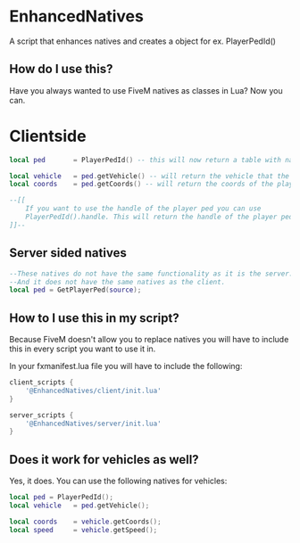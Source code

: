 # EnhancedNatives
A script that enhances natives and creates a object for ex. PlayerPedId()

## How do I use this?
Have you always wanted to use FiveM natives as classes in Lua? Now you can.

# Clientside
```lua
local ped       = PlayerPedId() -- this will now return a table with natives that are related to the player ped;

local vehicle   = ped.getVehicle() -- will return the vehicle that the player is in, this will also return a vehicle object;
local coords    = ped.getCoords() -- will return the coords of the player;

--[[
    If you want to use the handle of the player ped you can use
    PlayerPedId().handle. This will return the handle of the player ped.
]]--
```

## Server sided natives
```lua
--These natives do not have the same functionality as it is the server.
--And it does not have the same natives as the client.
local ped = GetPlayerPed(source);
```

## How to I use this in my script?
Because FiveM doesn't allow you to replace natives you will have to include this in every script you want to use it in.

In your fxmanifest.lua file you will have to include the following:

```lua
client_scripts {
    '@EnhancedNatives/client/init.lua'
}

server_scripts {
    '@EnhancedNatives/server/init.lua'
}
```

## Does it work for vehicles as well?
Yes, it does. You can use the following natives for vehicles:
```lua
local ped = PlayerPedId();
local vehicle   = ped.getVehicle();

local coords    = vehicle.getCoords();
local speed     = vehicle.getSpeed();


```